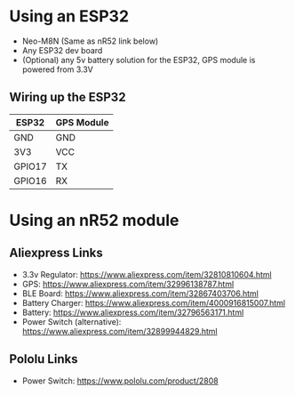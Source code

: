 # Using an ESP32
 - Neo-M8N (Same as nR52 link below)
 - Any ESP32 dev board
 - (Optional) any 5v battery solution for the ESP32, GPS module is powered from 3.3V
## Wiring up the ESP32
|ESP32| GPS Module |
|--|--|
| GND | GND |
| 3V3 | VCC |
| GPIO17 | TX |
| GPIO16 | RX |

# Using an nR52 module
## Aliexpress Links
 
* 3.3v Regulator: https://www.aliexpress.com/item/32810810604.html
* GPS: https://www.aliexpress.com/item/32996138787.html
* BLE Board: https://www.aliexpress.com/item/32867403706.html
* Battery Charger: https://www.aliexpress.com/item/4000916815007.html
* Battery: https://www.aliexpress.com/item/32796563171.html
* Power Switch (alternative): https://www.aliexpress.com/item/32899944829.html

## Pololu Links

* Power Switch: https://www.pololu.com/product/2808